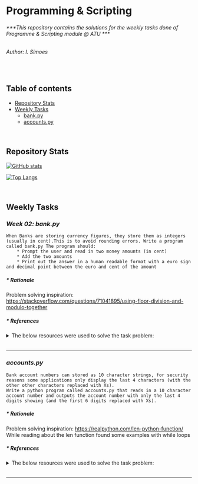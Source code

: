 # Programming & Scripting
###### ***This repository contains the solutions for the weekly tasks done of Programme & Scripting module @ ATU ***

###### Author: I. Simoes


<br>

## Table of contents

* [Repository Stats](#Repository-Stats)
* [Weekly Tasks](#Weekly-Tasks)
    * [bank.py](#bankpy)
    * [accounts.py](#accountspy)

<br>

## Repository Stats

[![GitHub stats](https://github-readme-stats.vercel.app/api?username=tindrais)](https://github.com/tindrais)

[![Top Langs](https://github-readme-stats.vercel.app/api/top-langs/?username=tindrais&layout=compact)](https://github.com/tindrais)

<br>

## Weekly Tasks

### ***Week 02: bank.py***

    When Banks are storing currency figures, they store them as integers (usually in cent).This is to avoid rounding errors. Write a program called bank.py The program should:
        * Prompt the user and read in two money amounts (in cent)
        * Add the two amounts
        * Print out the answer in a human readable format with a euro sign and decimal point between the euro and cent of the amount 


##### * Rationale

Problem solving inspiration: https://stackoverflow.com/questions/71041895/using-floor-division-and-modulo-together 


##### * References
<details>
           <summary>The below resources were used to solve the task problem:</summary>
           <p>
* https://www.w3schools.com/python/python_user_input.asp
* https://www.w3schools.com/python/python_casting.asp
* https://realpython.com/python-string-formatting/ 
* https://realpython.com/python-format-mini-language/
* https://www.geeksforgeeks.org/python-operators/?ref=lbp 
* https://realpython.com/python-modulo-operator/ 
* https://www.geeksforgeeks.org/how-to-add-leading-zeros-to-a-number-in-python/
* https://docs.python.org/3/library/functions.html#divmod
* https://stackoverflow.com/questions/71041895/using-floor-division-and-modulo-together 
* https://www.w3schools.com/python/python_tuples_access.asp
    </p>
</details>

<br>

---

### ***accounts.py***

    Bank account numbers can stored as 10 character strings, for security reasons some applications only display the last 4 characters (with the other other characters replaced with Xs).
    Write a python program called accounts.py that reads in a 10 character account number and outputs the account number with only the last 4 digits showing (and the first 6 digits replaced with Xs).


##### * Rationale
Problem solving inspiration: https://realpython.com/len-python-function/
While reading about the len function found some examples with while loops


##### * References
<details>
           <summary>The below resources were used to solve the task problem:</summary>
           <p>
* https://realpython.com/len-python-function/
* https://docs.python.org/3/library/stdtypes.html#str.isdigit
* https://www.w3schools.com/python/python_tuples_access.asp
* https://www.w3schools.com/python/python_strings_escape.asp
* https://realpython.com/python-while-loop/ 
* https://realpython.com/python-strings/
* https://docs.python.org/3/library/functions.html#len   
    </p>
</details>

<br>

---